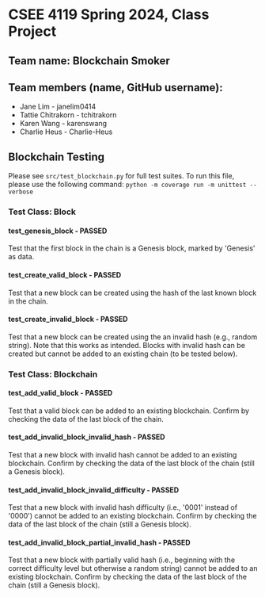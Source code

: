 # CSEE 4119 Spring 2024, Class Project

## Team name: Blockchain Smoker

## Team members (name, GitHub username):

- Jane Lim - janelim0414
- Tattie Chitrakorn - tchitrakorn
- Karen Wang - karenswang
- Charlie Heus - Charlie-Heus

## Blockchain Testing

Please see `src/test_blockchain.py` for full test suites. To run this file, please use the following command: `python -m coverage run -m unittest --verbose`

### Test Class: Block

#### test_genesis_block - PASSED

Test that the first block in the chain is a Genesis block, marked by 'Genesis' as data.

#### test_create_valid_block - PASSED

Test that a new block can be created using the hash of the last known block in the chain.

#### test_create_invalid_block - PASSED

Test that a new block can be created using the an invalid hash (e.g., random string). Note that this works as intended. Blocks with invalid hash can be created but cannot be added to an existing chain (to be tested below).

### Test Class: Blockchain

#### test_add_valid_block - PASSED

Test that a valid block can be added to an existing blockchain. Confirm by checking the data of the last block of the chain.

#### test_add_invalid_block_invalid_hash - PASSED

Test that a new block with invalid hash cannot be added to an existing blockchain. Confirm by checking the data of the last block of the chain (still a Genesis block).

#### test_add_invalid_block_invalid_difficulty - PASSED

Test that a new block with invalid hash difficulty (i.e., '0001' instead of '0000') cannot be added to an existing blockchain. Confirm by checking the data of the last block of the chain (still a Genesis block).

#### test_add_invalid_block_partial_invalid_hash - PASSED

Test that a new block with partially valid hash (i.e., beginning with the correct difficulty level but otherwise a random string) cannot be added to an existing blockchain. Confirm by checking the data of the last block of the chain (still a Genesis block).

